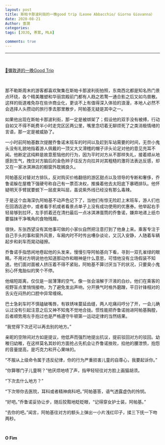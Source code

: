 ```yaml
---
layout: post
title: 斯帕卡那波利街的一晚good trip（Leone Abbacchio/ Giorno Giovanna）
date: 2020-08-21
Author: 壹澗
categories: 
tags: [JOJO, 茶茸, MLA]

comments: true
--- 
```


***

<br/>

[🎵彌敦道的一晚Good Trip](https://www.youtube.com/watch?v=453u20nMAwM "彌敦道的一晚Good Trip")

<br/>

那不勒斯周末的游客都喜欢聚集在斯帕卡那波利街拍照，东南西北都是知名热门景点环绕，各个精美雕塑和华丽宫殿前门都有人趋之若鹜一通合影之后又如鸟兽散。这样的街道难免存在些许商业化，更谈不上有值得深入体验的浪漫，本地人必然不会选择人头攒动的旅行季去那里散步，阿帕基无疑是其中之一。

如果他出现在斯帕卡那波利街，那一定是被绑架了；假设他的双手没有被缚，行动自如又不得不耗费半小时走完区区两公里，嘴里念叨着无聊烦死了之类消极情绪的言语，那一定是被威胁了。

一小时前阿帕基数次提醒乔鲁诺末班车的时间以及赶到车站需要的时间，无奈小鬼头没有礼貌地指着游人佩戴的一顶又大又滑稽的帽子评头论足对他的意见充耳不闻。他断定这纯粹是故意惹恼他的行为，因为平时对方从不那样失礼，接着顺从地感到生气，拽住对方脑后的金色辫子往反方向拉并对其粗糙的激将法表达反感，却又在一家冰淇淋店的橱窗外耽搁良久。

阿帕基反对替对方排队，反对购买价格翻倍的游区甜点以及领导的专断和奢侈，乔鲁诺躲在屋檐下强硬号称自己有一票否决权，推搡着他去太阳底下暴晒排队。他怀疑明天手臂就要蜕下一层皮来叫屈，虽说紫外线已经没有那么毒辣。

于是这个血海深仇阿帕基不动声色记下了，当他们有惊无险赶上末班车，游人们也在回酒店途中，或者看手机或者看景点单子上没有成功使用的优惠券。他举起右手轻易够到拉环，左手抓着还在清扫最后一点冰淇淋蛋筒的乔鲁诺，嫌弃地递上纸巾要猫抹干净嘴角的食物残屑。

很快，东张西望没有其他事可做的小家伙自然把注意打到了他身上来。乘客专注于自己手头的事和窗外风景，车厢内时不时传出嘈杂谈论，又沉入安静，人随着车辆起步和刹车而晃动碰擦。

乔鲁诺手指悠闲地卷起他的头发来，慢慢引导阿帕基向下看，寻到一双孔雀绿的眼睛。不用对方明说他也知道那动作和眼神是什么意思，可惜他没有立场假装不知道。他们面对面被人挤压着不得不紧贴，阿帕基不算讨厌当下的状况，只要臭小鬼别心怀鬼胎似的笑个不停。

他缩短距离，仅仅是一层薄薄的空气，像一张会溶解于汗液的白纱。他们在乘客的视野盲点里悄悄接吻，为了避免发出声响，分开换气时格外磨蹭，平日针锋相对的舌尖在闷热的口腔中异常缠绵。

巴士急刹车时不慎磕破嘴唇，有铁锈味蔓延齿缝，两人吃痛闷哼分了开，一会儿确认过没有引起注意之后又神不知鬼不觉地合拢。惯性能把乔鲁诺抛进阿帕基胸膛，后者顺势用左手抱过也是严格遵守牛顿第一运动定律的当然结果。

“我觉得下次还可以再去别的地方。”

亲昵的空隙间对方如是提议，他低声而强烈地提出抗议，提前驳回对方的驳回。幼稚归幼稚，在这样莫名其妙的方面抢占先机会让乔鲁诺挫败，掐他的腰泄愤，抱怨的音量提高，是巧克力和开心果味的。

“不服从上级命令属于违反纪律，你的行为严重损害儿童的自尊心，我要起诉你。”

“你算哪门子儿童啊？”他厌烦地啧了声，指甲轻轻往对方脸上画猫胡须。

“下次去什么地方？”

“下次带你去医院，耳科或者精神病科吧。”阿帕基答，语气透露虚伪的怜悯。

“好吧。”乔鲁诺妥协让步，随后狡黠地眨眨眼，“记得穿女护士装，阿帕基。”

“去你的吧。”闻言，阿帕基往对方的额头上弹出一小片浅红印子，揉三下抚一下吻两秒。

<br/>

**O Fim**
